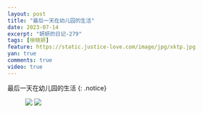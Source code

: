 ```yaml
---
layout: post
title: "最后一天在幼儿园的生活"
date: 2023-07-14
excerpt: "妍妍的日记-279"
tags: [徐晓妍]
feature: https://static.justice-love.com/image/jpg/xktp.jpg
yan: true
comments: true
video: true
---
```

最后一天在幼儿园的生活
{: .notice}
<figure>
    <img src="{{ site.staticUrl }}/yanyan/7.9时代毕业典礼/youeryuanbiye1.jpg" />
    <img src="{{ site.staticUrl }}/yanyan/7.9时代毕业典礼/youeryuanbiye2.jpg" />
</figure>
